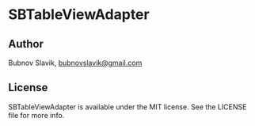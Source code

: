 # SBTableViewAdapter

## Author

Bubnov Slavik, bubnovslavik@gmail.com

## License

SBTableViewAdapter is available under the MIT license. See the LICENSE file for more info.

